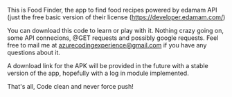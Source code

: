 This is Food Finder, the app to find food recipes powered by edamam API (just the free basic version of their license 
(https://developer.edamam.com/)

You can download this code to learn or play with it.
Nothing crazy going on, some API connecions, @GET requests and possibly google requests.
Feel free to mail me at azurecodingexperience@gmail.com if you have any questions about it.

A download link for the APK will be provided in the future with a stable version of the app, hopefully with a log in module implemented.

That's all, 
Code clean and never force push! 
